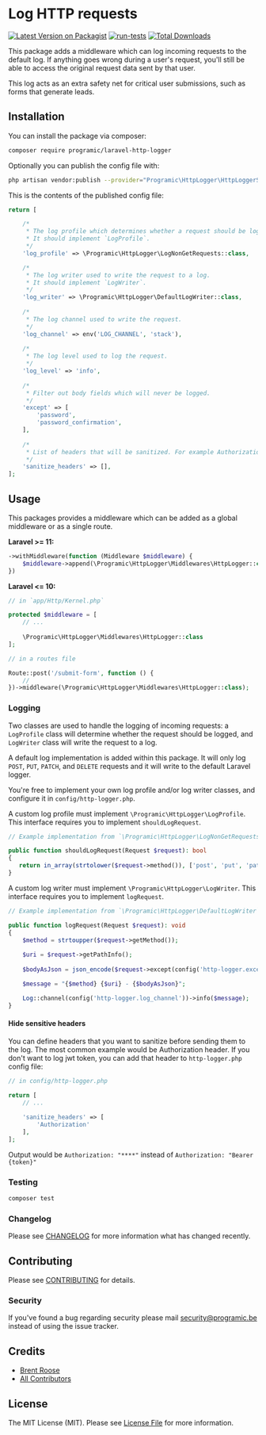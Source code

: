 # Log HTTP requests

[![Latest Version on Packagist](https://img.shields.io/packagist/v/programic/laravel-http-logger.svg?style=flat-square)](https://packagist.org/packages/programic/laravel-http-logger)
[![run-tests](https://github.com/programic/laravel-http-logger/actions/workflows/run-tests.yml/badge.svg)](https://github.com/programic/laravel-http-logger/actions/workflows/run-tests.yml)
[![Total Downloads](https://img.shields.io/packagist/dt/programic/laravel-http-logger.svg?style=flat-square)](https://packagist.org/packages/programic/laravel-http-logger)

This package adds a middleware which can log incoming requests to the default log. 
If anything goes wrong during a user's request, you'll still be able to access the original request data sent by that user.

This log acts as an extra safety net for critical user submissions, such as forms that generate leads.

## Installation

You can install the package via composer:

```bash
composer require programic/laravel-http-logger
```

Optionally you can publish the config file with:

```bash
php artisan vendor:publish --provider="Programic\HttpLogger\HttpLoggerServiceProvider" --tag="config" 
```

This is the contents of the published config file:

```php
return [

    /*
     * The log profile which determines whether a request should be logged.
     * It should implement `LogProfile`.
     */
    'log_profile' => \Programic\HttpLogger\LogNonGetRequests::class,

    /*
     * The log writer used to write the request to a log.
     * It should implement `LogWriter`.
     */
    'log_writer' => \Programic\HttpLogger\DefaultLogWriter::class,
    
    /*
     * The log channel used to write the request.
     */
    'log_channel' => env('LOG_CHANNEL', 'stack'),
    
    /*
     * The log level used to log the request.
     */
    'log_level' => 'info',
    
    /*
     * Filter out body fields which will never be logged.
     */
    'except' => [
        'password',
        'password_confirmation',
    ],
    
    /*
     * List of headers that will be sanitized. For example Authorization, Cookie, Set-Cookie...
     */
    'sanitize_headers' => [],
];
```

## Usage

This packages provides a middleware which can be added as a global middleware or as a single route.


**Laravel >= 11:**

```php
->withMiddleware(function (Middleware $middleware) {
    $middleware->append(\Programic\HttpLogger\Middlewares\HttpLogger::class);
})
```

**Laravel <= 10:**

```php
// in `app/Http/Kernel.php`

protected $middleware = [
    // ...
    
    \Programic\HttpLogger\Middlewares\HttpLogger::class
];
```

```php
// in a routes file

Route::post('/submit-form', function () {
    //
})->middleware(\Programic\HttpLogger\Middlewares\HttpLogger::class);
```

### Logging

Two classes are used to handle the logging of incoming requests: 
a `LogProfile` class will determine whether the request should be logged,
and `LogWriter` class will write the request to a log. 

A default log implementation is added within this package. 
It will only log `POST`, `PUT`, `PATCH`, and `DELETE` requests 
and it will write to the default Laravel logger.

You're free to implement your own log profile and/or log writer classes, 
and configure it in `config/http-logger.php`.

A custom log profile must implement `\Programic\HttpLogger\LogProfile`. 
This interface requires you to implement `shouldLogRequest`.

```php
// Example implementation from `\Programic\HttpLogger\LogNonGetRequests`

public function shouldLogRequest(Request $request): bool
{
   return in_array(strtolower($request->method()), ['post', 'put', 'patch', 'delete']);
}
```

A custom log writer must implement `\Programic\HttpLogger\LogWriter`. 
This interface requires you to implement `logRequest`.

```php
// Example implementation from `\Programic\HttpLogger\DefaultLogWriter`

public function logRequest(Request $request): void
{
    $method = strtoupper($request->getMethod());
    
    $uri = $request->getPathInfo();
    
    $bodyAsJson = json_encode($request->except(config('http-logger.except')));

    $message = "{$method} {$uri} - {$bodyAsJson}";

    Log::channel(config('http-logger.log_channel'))->info($message);
}
```

#### Hide sensitive headers

You can define headers that you want to sanitize before sending them to the log. 
The most common example would be Authorization header. If you don't want to log jwt token, you can add that header to `http-logger.php` config file:

```php
// in config/http-logger.php

return [
    // ...
    
    'sanitize_headers' => [
        'Authorization'
    ],
];
```

Output would be `Authorization: "****"` instead of `Authorization: "Bearer {token}"`

### Testing

``` bash
composer test
```

### Changelog

Please see [CHANGELOG](CHANGELOG.md) for more information what has changed recently.

## Contributing

Please see [CONTRIBUTING](https://github.com/programic/.github/blob/main/CONTRIBUTING.md) for details.

### Security

If you've found a bug regarding security please mail [security@programic.be](mailto:security@programic.be) instead of using the issue tracker.

## Credits

- [Brent Roose](https://github.com/brendt)
- [All Contributors](../../contributors)

## License

The MIT License (MIT). Please see [License File](LICENSE.md) for more information.
